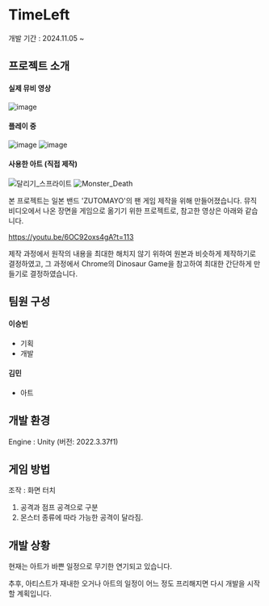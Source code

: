 # TimeLeft
개발 기간 : 2024.11.05 ~ 

## 프로젝트 소개

#### 실제 뮤비 영상
![image](https://github.com/user-attachments/assets/b2d48b60-0d27-4309-a341-30cbadd84624)

#### 플레이 중
![image](https://github.com/user-attachments/assets/5196b5af-24ab-40ef-a2c3-f6520d728a2b)
![image](https://github.com/user-attachments/assets/d908008c-e82b-4a61-943c-d68a5feebc20)


#### 사용한 아트 (직접 제작)
![달리기_스프라이트](https://github.com/user-attachments/assets/b7f1acc5-d08b-4625-8a66-1207a7cdec8d)
![Monster_Death](https://github.com/user-attachments/assets/9b327663-7fa0-476b-9202-cc934cfc93c8)

본 프로젝트는 일본 밴드 'ZUTOMAYO'의 팬 게임 제작을 위해 만들어졌습니다.
뮤직 비디오에서 나온 장면을 게임으로 옮기기 위한 프로젝트로, 참고한 영상은 아래와 같습니다.

https://youtu.be/6OC92oxs4gA?t=113

제작 과정에서 원작의 내용을 최대한 해치지 않기 위하여 원본과 비슷하게 제작하기로 결정하였고,
그 과정에서 Chrome의 Dinosaur Game을 참고하여 최대한 간단하게 만들기로 결정하였습니다.

## 팀원 구성 

#### 이승빈
- 기획
- 개발
#### 김민
- 아트

## 개발 환경
Engine : Unity (버전: 2022.3.37f1)

## 게임 방법
조작 : 화면 터치
1. 공격과 점프 공격으로 구분
2. 몬스터 종류에 따라 가능한 공격이 달라짐.

## 개발 상황

현재는 아트가 바쁜 일정으로 무기한 연기되고 있습니다.

추후, 아티스트가 재내한 오거나 아트의 일정이 어느 정도 프리해지면 다시 개발을 시작할 계획입니다.
